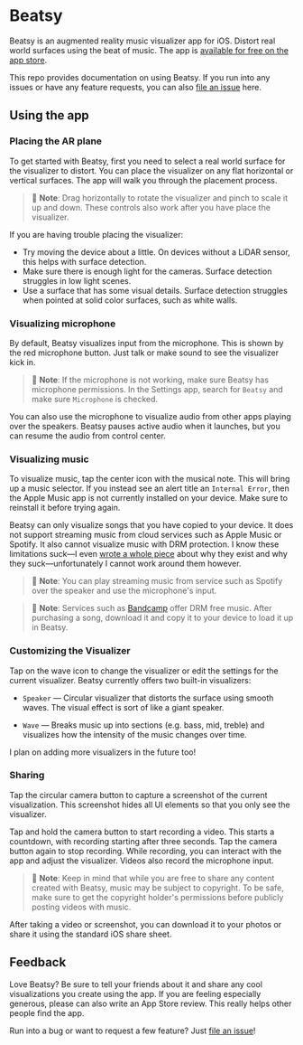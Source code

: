 # Beatsy

Beatsy is an augmented reality music visualizer app for iOS. Distort real world surfaces using the beat of music. The app is [available for free on the app store][app].

This repo provides documentation on using Beatsy. If you run into any issues or have any feature requests, you can also [file an issue][issues] here.

## Using the app

### Placing the AR plane

To get started with Beatsy, first you need to select a real world surface for the visualizer to distort. You can place the visualizer on any flat horizontal or vertical surfaces. The app will walk you through the placement process.

> 🎵 **Note**: Drag horizontally to rotate the visualizer and pinch to scale it up and down. These controls also work after you have place the visualizer.

If you are having trouble placing the visualizer:

- Try moving the device about a little. On devices without a LiDAR sensor, this helps with surface detection.
- Make sure there is enough light for the cameras. Surface detection struggles in low light scenes.
- Use a surface that has some visual details. Surface detection struggles when pointed at solid color surfaces, such as white walls.

### Visualizing microphone

By default, Beatsy visualizes input from the microphone. This is shown by the red microphone button. Just talk or make sound to see the visualizer kick in.

> 🎵 **Note**: If the microphone is not working, make sure Beatsy has microphone permissions. In the Settings app, search for `Beatsy` and make sure `Microphone` is checked.

You can also use the microphone to visualize audio from other apps playing over the speakers. Beatsy pauses active audio when it launches, but you can resume the audio from control center.

### Visualizing music

To visualize music, tap the center icon with the musical note. This will bring up a music selector. If you instead see an alert title an `Internal Error`, then the Apple Music app is not currently installed on your device. Make sure to reinstall it before trying again.

Beatsy can only visualize songs that you have copied to your device. It does not support streaming music from cloud services such as Apple Music or Spotify. It also cannot visualize music with DRM protection. I know these limitations suck—I even [wrote a whole piece](https://blog.mattbierner.com/the-war-we-forgot/) about why they exist and why they suck—unfortunately I cannot work around them however.

> 🎵 **Note**: You can play streaming music from service such as Spotify over the speaker and use the microphone's input.

> 🎵 **Note**: Services such as [Bandcamp](https://bandcamp.com) offer DRM free music. After purchasing a song, download it and copy it to your device to load it up in Beatsy.

### Customizing the Visualizer

Tap on the wave icon to change the visualizer or edit the settings for the current visualizer. Beatsy currently offers two built-in visualizers:

- `Speaker` — Circular visualizer that distorts the surface using smooth waves. The visual effect is sort of like a giant speaker.

- `Wave` — Breaks music up into sections (e.g. bass, mid, treble) and visualizes how the intensity of the music changes over time. 

I plan on adding more visualizers in the future too!

### Sharing

Tap the circular camera button to capture a screenshot of the current visualization. This screenshot hides all UI elements so that you only see the visualizer.

Tap and hold the camera button to start recording a video. This starts a countdown, with recording starting after three seconds. Tap the camera button again to stop recording. While recording, you can interact with the app and adjust the visualizer. Videos also record the microphone input.

> 🎵 **Note**: Keep in mind that while you are free to share any content created with Beatsy, music may be subject to copyright. To be safe, make sure to get the copyright holder's permissions before publicly posting videos with music.

After taking a video or screenshot, you can download it to your photos or share it using the standard iOS share sheet.

## Feedback

Love Beatsy? Be sure to tell your friends about it and share any cool visualizations you create using the app. If you are feeling especially generous, please can also write an App Store review. This really helps other people find the app.

Run into a bug or want to request a few feature? Just [file an issue][issues]!

[app]: https://apps.apple.com/us/app/beatsy/id1543162330
[issues]: https://github.com/mattbierner/beatsy-support/issues
